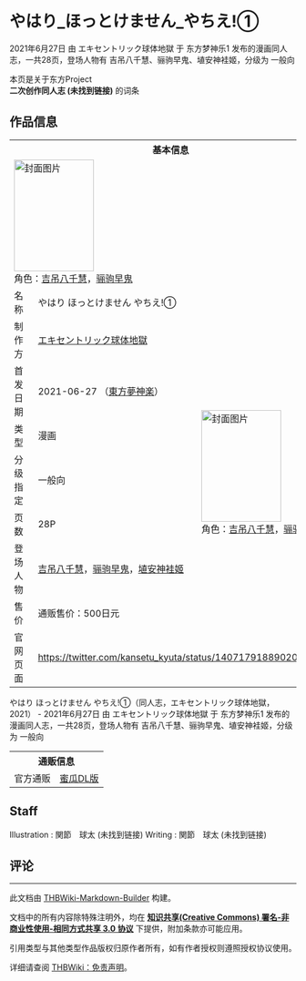 # やはり_ほっとけません_やちえ!①

<!-- source html: G:\repos\THBWiki-Markdown-Builder\THBWikiMarkdown\Temp\main\9\95\ns0%3A%E3%82%84%E3%81%AF%E3%82%8A_%E3%81%BB%E3%81%A3%E3%81%A8%E3%81%91%E3%81%BE%E3%81%9B%E3%82%93_%E3%82%84%E3%81%A1%E3%81%88%21%E2%91%A0.html -->

2021年6月27日 由 エキセントリック球体地獄 于 东方梦神乐1 发布的漫画同人志，一共28页，登场人物有 吉吊八千慧、骊驹早鬼、埴安神袿姬，分级为 一般向

本页是关于东方Project  
 **二次创作同人志 (未找到链接)** 的词条
## 作品信息

<table><tbody><tr><th colspan="3">基本信息</th></tr><tr><td class="cover-artwork-mobile" colspan="2"><a href="./文件-やはり_ほっとけません_やちえ!①封面.jpg.md" class="image" title="封面图片"><img alt="封面图片" src="https://upload.thwiki.cc/thumb/e/ee/%E3%82%84%E3%81%AF%E3%82%8A_%E3%81%BB%E3%81%A3%E3%81%A8%E3%81%91%E3%81%BE%E3%81%9B%E3%82%93_%E3%82%84%E3%81%A1%E3%81%88%21%E2%91%A0%E5%B0%81%E9%9D%A2.jpg/140px-%E3%82%84%E3%81%AF%E3%82%8A_%E3%81%BB%E3%81%A3%E3%81%A8%E3%81%91%E3%81%BE%E3%81%9B%E3%82%93_%E3%82%84%E3%81%A1%E3%81%88%21%E2%91%A0%E5%B0%81%E9%9D%A2.jpg" decoding="async" loading="lazy" width="140" height="196" srcset="https://upload.thwiki.cc/thumb/e/ee/%E3%82%84%E3%81%AF%E3%82%8A_%E3%81%BB%E3%81%A3%E3%81%A8%E3%81%91%E3%81%BE%E3%81%9B%E3%82%93_%E3%82%84%E3%81%A1%E3%81%88%21%E2%91%A0%E5%B0%81%E9%9D%A2.jpg/210px-%E3%82%84%E3%81%AF%E3%82%8A_%E3%81%BB%E3%81%A3%E3%81%A8%E3%81%91%E3%81%BE%E3%81%9B%E3%82%93_%E3%82%84%E3%81%A1%E3%81%88%21%E2%91%A0%E5%B0%81%E9%9D%A2.jpg 1.5x, https://upload.thwiki.cc/thumb/e/ee/%E3%82%84%E3%81%AF%E3%82%8A_%E3%81%BB%E3%81%A3%E3%81%A8%E3%81%91%E3%81%BE%E3%81%9B%E3%82%93_%E3%82%84%E3%81%A1%E3%81%88%21%E2%91%A0%E5%B0%81%E9%9D%A2.jpg/280px-%E3%82%84%E3%81%AF%E3%82%8A_%E3%81%BB%E3%81%A3%E3%81%A8%E3%81%91%E3%81%BE%E3%81%9B%E3%82%93_%E3%82%84%E3%81%A1%E3%81%88%21%E2%91%A0%E5%B0%81%E9%9D%A2.jpg 2x" data-file-width="1464" data-file-height="2048"></a><div class="cover-char">角色：<a href="./吉吊八千慧.md" title="吉吊八千慧">吉吊八千慧</a>，<a href="./骊驹早鬼.md" title="骊驹早鬼">骊驹早鬼</a></div></td>
</tr><tr><td class="label">名称</td><td colspan="2"> やはり ほっとけません やちえ!① </td></tr><tr><td class="label">制作方</td><td><a href="./エキセントリック球体地獄.md" title="エキセントリック球体地獄">エキセントリック球体地獄</a></td><td class="cover-artwork" rowspan="7" style="min-width:196px;"><a href="./文件-やはり_ほっとけません_やちえ!①封面.jpg.md" class="image" title="封面图片"><img alt="封面图片" src="https://upload.thwiki.cc/thumb/e/ee/%E3%82%84%E3%81%AF%E3%82%8A_%E3%81%BB%E3%81%A3%E3%81%A8%E3%81%91%E3%81%BE%E3%81%9B%E3%82%93_%E3%82%84%E3%81%A1%E3%81%88%21%E2%91%A0%E5%B0%81%E9%9D%A2.jpg/140px-%E3%82%84%E3%81%AF%E3%82%8A_%E3%81%BB%E3%81%A3%E3%81%A8%E3%81%91%E3%81%BE%E3%81%9B%E3%82%93_%E3%82%84%E3%81%A1%E3%81%88%21%E2%91%A0%E5%B0%81%E9%9D%A2.jpg" decoding="async" loading="lazy" width="140" height="196" srcset="https://upload.thwiki.cc/thumb/e/ee/%E3%82%84%E3%81%AF%E3%82%8A_%E3%81%BB%E3%81%A3%E3%81%A8%E3%81%91%E3%81%BE%E3%81%9B%E3%82%93_%E3%82%84%E3%81%A1%E3%81%88%21%E2%91%A0%E5%B0%81%E9%9D%A2.jpg/210px-%E3%82%84%E3%81%AF%E3%82%8A_%E3%81%BB%E3%81%A3%E3%81%A8%E3%81%91%E3%81%BE%E3%81%9B%E3%82%93_%E3%82%84%E3%81%A1%E3%81%88%21%E2%91%A0%E5%B0%81%E9%9D%A2.jpg 1.5x, https://upload.thwiki.cc/thumb/e/ee/%E3%82%84%E3%81%AF%E3%82%8A_%E3%81%BB%E3%81%A3%E3%81%A8%E3%81%91%E3%81%BE%E3%81%9B%E3%82%93_%E3%82%84%E3%81%A1%E3%81%88%21%E2%91%A0%E5%B0%81%E9%9D%A2.jpg/280px-%E3%82%84%E3%81%AF%E3%82%8A_%E3%81%BB%E3%81%A3%E3%81%A8%E3%81%91%E3%81%BE%E3%81%9B%E3%82%93_%E3%82%84%E3%81%A1%E3%81%88%21%E2%91%A0%E5%B0%81%E9%9D%A2.jpg 2x" data-file-width="1464" data-file-height="2048"></a><div class="cover-char">角色：<a href="./吉吊八千慧.md" title="吉吊八千慧">吉吊八千慧</a>，<a href="./骊驹早鬼.md" title="骊驹早鬼">骊驹早鬼</a></div></td>
</tr><tr><td class="label">首发日期</td><td>2021-06-27&#160;（<a href="/展会作品列表?e=%E4%B8%9C%E6%96%B9%E6%A2%A6%E7%A5%9E%E4%B9%90%231">東方夢神楽</a>）</td></tr><tr><td class="label">类型</td><td>漫画</td></tr><tr><td class="label">分级指定</td><td>一般向</td></tr><tr><td class="label">页数</td><td>28P</td></tr><tr><td class="label">登场人物</td><td><a href="./吉吊八千慧.md" title="吉吊八千慧">吉吊八千慧</a>，<a href="./骊驹早鬼.md" title="骊驹早鬼">骊驹早鬼</a>，<a href="./埴安神袿姬.md" title="埴安神袿姬">埴安神袿姬</a></td></tr><tr><td class="label">售价</td><td>通贩售价：500日元</td></tr>
<tr><td class="label">官网页面</td><td colspan="2"><a rel="nofollow" class="external free" href="https://twitter.com/kansetu_kyuta/status/1407179188902055937">https://twitter.com/kansetu_kyuta/status/1407179188902055937</a></td></tr></tbody></table>

やはり ほっとけません やちえ!①（同人志，エキセントリック球体地獄，2021） - 2021年6月27日 由 エキセントリック球体地獄 于 东方梦神乐1 发布的漫画同人志，一共28页，登场人物有 吉吊八千慧、骊驹早鬼、埴安神袿姬，分级为 一般向

<table><tbody><tr><th colspan="3">通贩信息</th></tr><tr><td class="label">官方通贩</td><td colspan="2"><a rel="nofollow" class="external text" href="https://www.melonbooks.co.jp/detail/detail.php?product_id=1859927">蜜瓜DL版</a></td></tr></tbody></table>


## Staff
Illustration
: 関節　球太 (未找到链接)
Writing
: 関節　球太 (未找到链接)

## 评论




---

此文档由 [THBWiki-Markdown-Builder](https://github.com/Delsin-Yu/THBWiki-Markdown-Builder) 构建。

文档中的所有内容除特殊注明外，均在 [**知识共享(Creative Commons) 署名-非商业性使用-相同方式共享 3.0 协议**](https://creativecommons.org/licenses/by-sa/3.0/deed.zh-hans) 下提供，附加条款亦可能应用。

引用类型与其他类型作品版权归原作者所有，如有作者授权则遵照授权协议使用。

详细请查阅 [THBWiki：免责声明](https://thbwiki.cc/THBWiki:%E5%85%8D%E8%B4%A3%E5%A3%B0%E6%98%8E)。

